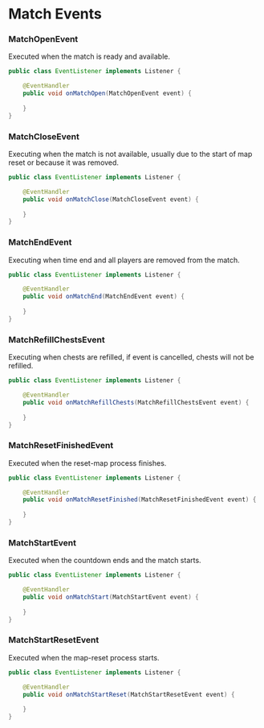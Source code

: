 # Match Events

### MatchOpenEvent
Executed when the match is ready and available.

```java
public class EventListener implements Listener {

    @EventHandler
    public void onMatchOpen(MatchOpenEvent event) {
       
    }
}
```

### MatchCloseEvent
Executing when the match is not available, usually due to the start of map reset or because it was removed.
```java
public class EventListener implements Listener {

    @EventHandler
    public void onMatchClose(MatchCloseEvent event) {
       
    }
}
```

### MatchEndEvent
Executing when time end and all players are removed from the match.
```java
public class EventListener implements Listener {

    @EventHandler
    public void onMatchEnd(MatchEndEvent event) {
       
    }
}
```

### MatchRefillChestsEvent
Executing when chests are refilled, if event is cancelled, chests will not be refilled.
```java
public class EventListener implements Listener {

    @EventHandler
    public void onMatchRefillChests(MatchRefillChestsEvent event) {
       
    }
}
```

### MatchResetFinishedEvent
Executed when the reset-map process finishes.
```java
public class EventListener implements Listener {

    @EventHandler
    public void onMatchResetFinished(MatchResetFinishedEvent event) {
       
    }
}
```

### MatchStartEvent
Executed when the countdown ends and the match starts.
```java
public class EventListener implements Listener {

    @EventHandler
    public void onMatchStart(MatchStartEvent event) {
       
    }
}
```

### MatchStartResetEvent
Executed when the map-reset process starts.
```java
public class EventListener implements Listener {

    @EventHandler
    public void onMatchStartReset(MatchStartResetEvent event) {
       
    }
}
```